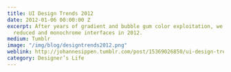```yaml
---
title: UI Design Trends 2012
date: 2012-01-06 00:00:00 Z
excerpt: After years of gradient and bubble gum color exploitation, we will see more
  reduced and monochrome interfaces in 2012.
medium: Tumblr
image: "/img/blog/designtrends2012.png"
weblink: http://johannesippen.tumblr.com/post/15369026850/ui-design-trends-2012
category: Designer’s Life
---
```


